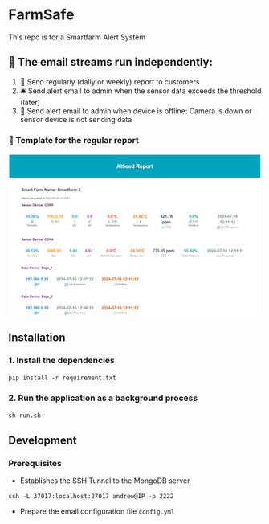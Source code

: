 # FarmSafe

This repo is for a Smartfarm Alert System

## 📨 The email streams run independently:
1. 📅 Send regularly (daily or weekly) report to customers
2. 🛎️ Send alert email to admin when the sensor data exceeds the threshold (later)
3. 🚨 Send alert email to admin when device is offline: Camera is down or sensor device is not sending data

### 📅 Template for the regular report

![template_email.png](img/template_email.png)

## Installation

### 1. Install the dependencies

```
pip install -r requirement.txt
```

### 2. Run the application as a background process

```
sh run.sh 
```

## Development

### Prerequisites

- Establishes the SSH Tunnel to the MongoDB server

```
ssh -L 37017:localhost:27017 andrew@IP -p 2222
```

- Prepare the email configuration file `config.yml` 
